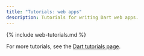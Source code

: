 ```yaml
---
title: "Tutorials: web apps"
description: Tutorials for writing Dart web apps.
---
```


{% include web-tutorials.md %}

For more tutorials, see the [Dart tutorials page](/tutorials).
